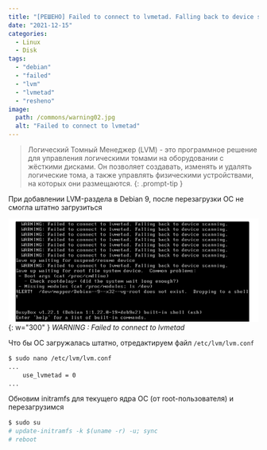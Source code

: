 ```yaml
---
title: "[РЕШЕНО] Failed to connect to lvmetad. Falling back to device scanning"
date: "2021-12-15"
categories: 
  - Linux
  - Disk
tags: 
  - "debian"
  - "failed"
  - "lvm"
  - "lvmetad"
  - "resheno"
image:
  path: /commons/warning02.jpg
  alt: "Failed to connect to lvmetad"
---
```


> Логический Томный Менеджер (LVM) - это программное решение для управления логическими томами на оборудовании с жёсткими дисками. Он позволяет создавать, изменять и удалять логические тома, а также управлять физическими устройствами, на которых они размещаются.
{: .prompt-tip }

При добавлении LVM-раздела в Debian 9, после перезагрузки ОС не смогла штатно загрузиться

![](/assets/img/posts/2021/12/15/img.png){: w="300" }
_WARNING : Failed to connect to lvmetad_

Что бы ОС загружалась штатно, отредактируем файл `/etc/lvm/lvm.conf`

```sh
$ sudo nano /etc/lvm/lvm.conf
...
    use_lvmetad = 0
...
```

Обновим initramfs для текущего ядра ОС (от root-пользователя) и перезагрузимся

```sh
$ sudo su
# update-initramfs -k $(uname -r) -u; sync
# reboot
```
